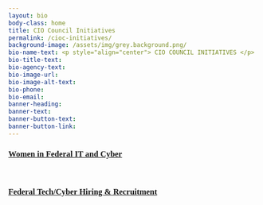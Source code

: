```yaml
---
layout: bio
body-class: home
title: CIO Council Initiatives
permalink: /cioc-initiatives/
background-image: /assets/img/grey.background.png/
bio-name-text: <p style="align="center"> CIO COUNCIL INITIATIVES </p>
bio-title-text: 
bio-agency-text: 
bio-image-url: 
bio-image-alt-text: 
bio-phone: 
bio-email: 
banner-heading: 
banner-text: 
banner-button-text: 
banner-button-link: 
---
```


<h3 style="font-family:Poppins"><a href="https://www.cio.gov/event-fedtechwomen/">Women in Federal IT and Cyber</a></h3>
<br/>
<h3 style="font-family:Poppins"><a href="https://www.cio.gov/hiringevent/info/">Federal Tech/Cyber Hiring & Recruitment</a></h3>
